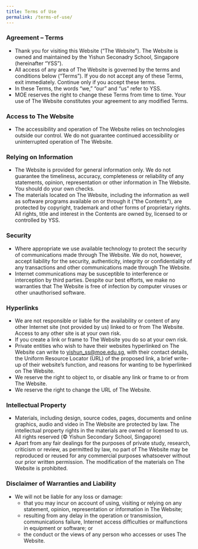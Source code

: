 ```yaml
---
title: Terms of Use
permalink: /terms-of-use/
---
```

### Agreement – Terms

*  Thank you for visiting this Website (“The Website”). The Website is owned and maintained by the Yishun Seconadry School, Singapore (hereinafter “YSS”).
*  All access of any area of The Website is governed by the terms and conditions below (“Terms”). If you do not accept any of these Terms, exit immediately. Continue only if you accept these terms. 
*  In these Terms, the words “we,” “our” and “us” refer to YSS.
*  MOE reserves the right to change these Terms from time to time. Your use of The Website constitutes your agreement to any modified Terms.

### Access to The Website

*  The accessibility and operation of The Website relies on technologies outside our control. We do not guarantee continued accessibility or uninterrupted operation of The Website.

### Relying on Information

* The Website is provided for general information only. We do not guarantee the timeliness, accuracy, completeness or reliability of any statements, opinion, representation or other information in The Website. You should do your own checks.
* The materials located on The Website, including the information as well as software programs available on or through it (“the Contents”), are protected by copyright, trademark and other forms of proprietary rights. All rights, title and interest in the Contents are owned by, licensed to or controlled by YSS.

### Security

* Where appropriate we use available technology to protect the security of communications made through The Website. We do not, however, accept liability for the security, authenticity, integrity or confidentiality of any transactions and other communications made through The Website.
* Internet communications may be susceptible to interference or interception by third parties. Despite our best efforts, we make no warranties that The Website is free of infection by computer viruses or other unauthorised software.

### Hyperlinks

* We are not responsible or liable for the availability or content of any other Internet site (not provided by us) linked to or from The Website. Access to any other site is at your own risk.
* If you create a link or frame to The Website you do so at your own risk.
* Private entities who wish to have their websites hyperlinked on The Website can write to yishun_ss@moe.edu.sg, with their contact details, the Uniform Resource Locator (URL) of the proposed link, a brief write-up of their website’s function, and reasons for wanting to be hyperlinked on The Website.
* We reserve the right to object to, or disable any link or frame to or from The Website.
* We reserve the right to change the URL of The Website.

### Intellectual Property

* Materials, including design, source codes, pages, documents and online graphics, audio and video in The Website are protected by law. The intellectual property rights in the materials are owned or licensed to us. All rights reserved (© Yishun Secondary School, Singapore)
* Apart from any fair dealings for the purposes of private study, research, criticism or review, as permitted by law, no part of The Website may be reproduced or reused for any commercial purposes whatsoever without our prior written permission. The modification of the materials on The Website is prohibited.

### Disclaimer of Warranties and Liability

* We will not be liable for any loss or damage:
	*  that you may incur on account of using, visiting or relying on any statement, opinion, representation or information in The Website;
	*  resulting from any delay in the operation or transmission, communications failure, Internet access difficulties or malfunctions in equipment or software; or
	*  the conduct or the views of any person who accesses or uses The Website.